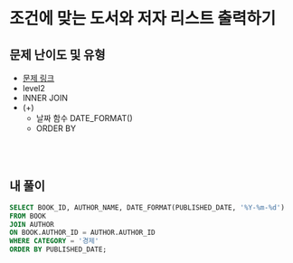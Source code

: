 # 조건에 맞는 도서와 저자 리스트 출력하기

## 문제 난이도 및 유형
* [문제 링크](https://school.programmers.co.kr/learn/courses/30/lessons/144854)
* level2
* INNER JOIN
* (+)
  * 날짜 함수 DATE_FORMAT()
  * ORDER BY

<br><br>

## 내 풀이
```SQL
SELECT BOOK_ID, AUTHOR_NAME, DATE_FORMAT(PUBLISHED_DATE, '%Y-%m-%d') 
FROM BOOK 
JOIN AUTHOR 
ON BOOK.AUTHOR_ID = AUTHOR.AUTHOR_ID 
WHERE CATEGORY = '경제' 
ORDER BY PUBLISHED_DATE;
```